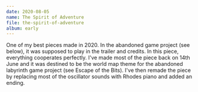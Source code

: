 ```yaml
---
date: 2020-08-05
name: The Spirit of Adventure
file: the-spirit-of-adventure
album: early
---
```


One of my best pieces made in 2020. In the abandoned game project (see below), it was supposed to play in the trailer and credits. In this piece, everything cooperates perfectly. I've made most of the piece back on 14th June and it was destined to be the world map theme for the abandoned labyrinth game project (see Escape of the Bits). I've then remade the piece by replacing most of the oscillator sounds with Rhodes piano and added an ending. 
